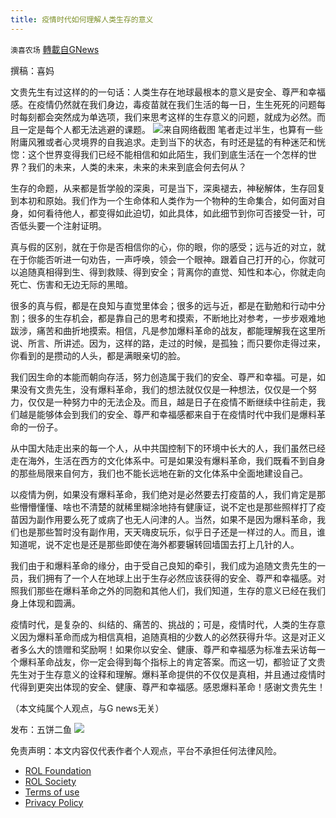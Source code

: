 ```yaml
---
title: 疫情时代如何理解人类生存的意义
---
```

`澳喜农场` [轉載自GNews](https://gnews.org/zh-hans/1640630/)

撰稿：喜妈

文贵先生有过这样的的一句话：人类生存在地球最根本的意义是安全、尊严和幸福感。在疫情仍然就在我们身边，毒疫苗就在我们生活的每一日，生生死死的问题每时每刻都会突然成为单选项，我们来思考这样的生存意义的问题，就成为必然。而且一定是每个人都无法逃避的课题。
![](https://assets.gnews.org/wp-content/uploads/2021/11/1636096595.jpg)来自网络截图
笔者走过半生，也算有一些附庸风雅或者心灵境界的自我追求。走到当下的状态，有时还是猛的有种迷茫和恍惚：这个世界变得我们已经不能相信和如此陌生，我们到底生活在一个怎样的世界？我们的未来，人类的未来，未来的未来到底会何去何从？

生存的命题，从来都是哲学般的深奥，可是当下，深奥褪去，神秘解体，生存回复到本初和原始。我们作为一个生命体和人类作为一个物种的生命集合，如何面对自身，如何看待他人，都变得如此迫切，如此具体，如此细节到你可否接受一针，可否低头要一个注射证明。

真与假的区别，就在于你是否相信你的心，你的眼，你的感受；远与近的对立，就在于你能否听进一句劝告，一声呼唤，领会一个眼神。跟着自己打开的心，你就可以追随真相得到生、得到救赎、得到安全；背离你的直觉、知性和本心，你就走向死亡、伤害和无边无际的黑暗。

很多的真与假，都是在良知与直觉里体会；很多的远与近，都是在勤勉和行动中分割；很多的生存机会，都是靠自己的思考和摸索，不断地比对参考，一步步艰难地跋涉，痛苦和曲折地摸索。相信，凡是参加爆料革命的战友，都能理解我在这里所说、所言、所讲述。因为，这样的路，走过的时候，是孤独；而只要你走得过来，你看到的是攒动的人头，都是满眼亲切的脸。

我们因生命的本能而朝向存活，努力创造属于我们的安全、尊严和幸福。可是，如果没有文贵先生，没有爆料革命，我们的想法就仅仅是一种想法，仅仅是一个努力，仅仅是一种努力中的无法企及。而且，越是日子在疫情不断继续中往前走，我们越是能够体会到我们的安全、尊严和幸福感都来自于在疫情时代中我们是爆料革命的一份子。

从中国大陆走出来的每一个人，从中共国控制下的环境中长大的人，我们虽然已经走在海外，生活在西方的文化体系中。可是如果没有爆料革命，我们既看不到自身的那些局限来自何方，我们也不能长远地在新的文化体系中全面地建设自己。

以疫情为例，如果没有爆料革命，我们绝对是必然要去打疫苗的人，我们肯定是那些懵懵懂懂、啥也不清楚的就稀里糊涂地持有健康证，说不定也是那些照样打了疫苗因为副作用要么死了或病了也无人问津的人。当然，如果不是因为爆料革命，我们也是那些暂时没有副作用，天天嗨皮玩乐，似乎日子还是一样过的人。而且，谁知道呢，说不定也是还是那些即使在海外都要辗转回墙国去打上几针的人。

我们由于和爆料革命的缘分，由于受自己良知的牵引，我们成为追随文贵先生的一员，我们拥有了一个人在地球上出于生存必然应该获得的安全、尊严和幸福感。对照我们那些在爆料革命之外的同胞和其他人们，我们知道，生存的意义已经在我们身上体现和圆满。

疫情时代，是复杂的、纠结的、痛苦的、挑战的；可是，疫情时代，人类的生存意义因为爆料革命而成为相信真相，追随真相的少数人的必然获得升华。这是对正义者多么大的馈赠和奖励啊！如果你以安全、健康、尊严和幸福感为标准去采访每一个爆料革命战友，你一定会得到每个指标上的肯定答案。而这一切，都验证了文贵先生对于生存意义的诠释和理解。爆料革命提供的不仅仅是真相，并且通过疫情时代得到更突出体现的安全、健康、尊严和幸福感。感恩爆料革命！感谢文贵先生！

（本文纯属个人观点，与G news无关）

发布：五饼二鱼
![](https://assets.gnews.org/wp-content/uploads/2021/11/澳喜图标2-1.jpg)


 

免责声明：本文内容仅代表作者个人观点，平台不承担任何法律风险。

- [ROL Foundation](https://rolfoundation.org/)
- [ROL Society](https://rolsociety.org/)
- [Terms of use](https://gnews.org/terms-of-use-3/)
- [Privacy Policy](https://gnews.org/privacy-policy/)
